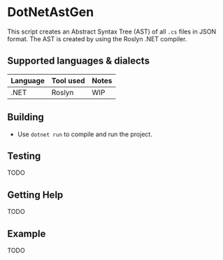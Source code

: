 # DotNetAstGen

This script creates an Abstract Syntax Tree (AST) of all `.cs` files in JSON format. The AST is created by using the Roslyn .NET compiler.

## Supported languages & dialects

| Language    | Tool used                   | Notes                           |
| ----------- | --------------------------- | ------------------------------- |
| .NET        | Roslyn                      | WIP |

## Building

* Use `dotnet run` to compile and run the project.

## Testing

TODO

## Getting Help

TODO

## Example

TODO
